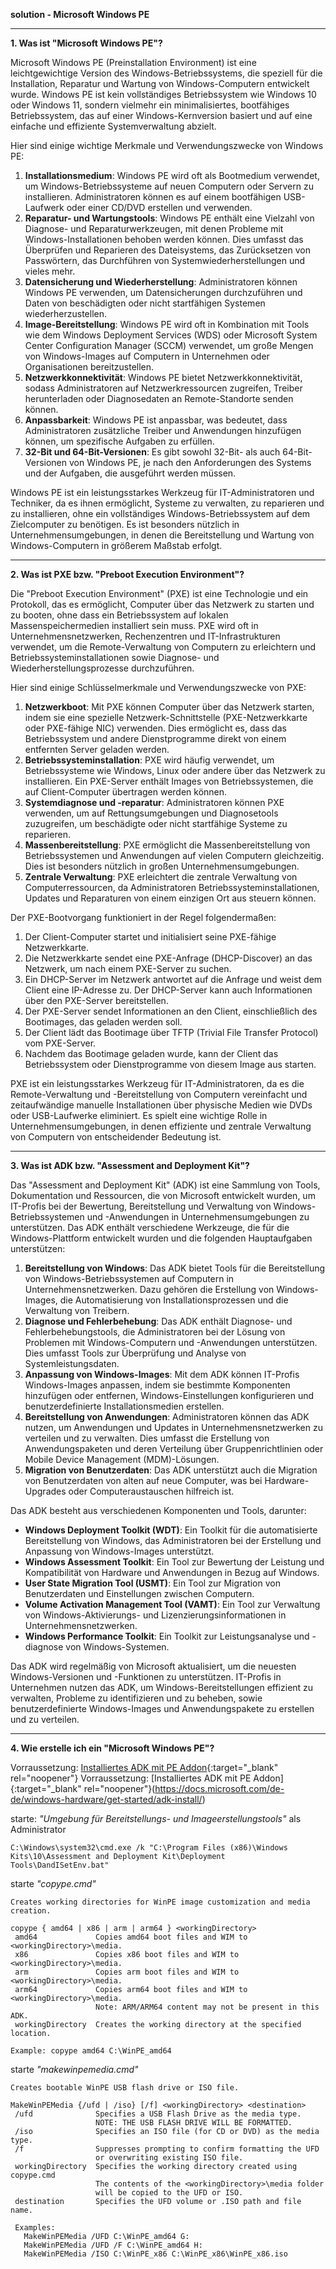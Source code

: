 
**solution - Microsoft Windows PE**

---

**1. Was ist "Microsoft Windows PE"?**

Microsoft Windows PE (Preinstallation Environment) ist eine leichtgewichtige Version des Windows-Betriebssystems, die speziell für die Installation, Reparatur und Wartung von Windows-Computern entwickelt wurde. Windows PE ist kein vollständiges Betriebssystem wie Windows 10 oder Windows 11, sondern vielmehr ein minimalisiertes, bootfähiges Betriebssystem, das auf einer Windows-Kernversion basiert und auf eine einfache und effiziente Systemverwaltung abzielt.

Hier sind einige wichtige Merkmale und Verwendungszwecke von Windows PE:

1. **Installationsmedium**: Windows PE wird oft als Bootmedium verwendet, um Windows-Betriebssysteme auf neuen Computern oder Servern zu installieren. Administratoren können es auf einem bootfähigen USB-Laufwerk oder einer CD/DVD erstellen und verwenden.
2. **Reparatur- und Wartungstools**: Windows PE enthält eine Vielzahl von Diagnose- und Reparaturwerkzeugen, mit denen Probleme mit Windows-Installationen behoben werden können. Dies umfasst das Überprüfen und Reparieren des Dateisystems, das Zurücksetzen von Passwörtern, das Durchführen von Systemwiederherstellungen und vieles mehr.
3. **Datensicherung und Wiederherstellung**: Administratoren können Windows PE verwenden, um Datensicherungen durchzuführen und Daten von beschädigten oder nicht startfähigen Systemen wiederherzustellen.
4. **Image-Bereitstellung**: Windows PE wird oft in Kombination mit Tools wie dem Windows Deployment Services (WDS) oder Microsoft System Center Configuration Manager (SCCM) verwendet, um große Mengen von Windows-Images auf Computern in Unternehmen oder Organisationen bereitzustellen.
5. **Netzwerkkonnektivität**: Windows PE bietet Netzwerkkonnektivität, sodass Administratoren auf Netzwerkressourcen zugreifen, Treiber herunterladen oder Diagnosedaten an Remote-Standorte senden können.
6. **Anpassbarkeit**: Windows PE ist anpassbar, was bedeutet, dass Administratoren zusätzliche Treiber und Anwendungen hinzufügen können, um spezifische Aufgaben zu erfüllen.
7. **32-Bit und 64-Bit-Versionen**: Es gibt sowohl 32-Bit- als auch 64-Bit-Versionen von Windows PE, je nach den Anforderungen des Systems und der Aufgaben, die ausgeführt werden müssen.

Windows PE ist ein leistungsstarkes Werkzeug für IT-Administratoren und Techniker, da es ihnen ermöglicht, Systeme zu verwalten, zu reparieren und zu installieren, ohne ein vollständiges Windows-Betriebssystem auf dem Zielcomputer zu benötigen. Es ist besonders nützlich in Unternehmensumgebungen, in denen die Bereitstellung und Wartung von Windows-Computern in größerem Maßstab erfolgt.

---

**2. Was ist PXE bzw. "Preboot Execution Environment"?**

Die "Preboot Execution Environment" (PXE) ist eine Technologie und ein Protokoll, das es ermöglicht, Computer über das Netzwerk zu starten und zu booten, ohne dass ein Betriebssystem auf lokalen Massenspeichermedien installiert sein muss. PXE wird oft in Unternehmensnetzwerken, Rechenzentren und IT-Infrastrukturen verwendet, um die Remote-Verwaltung von Computern zu erleichtern und Betriebssysteminstallationen sowie Diagnose- und Wiederherstellungsprozesse durchzuführen.

Hier sind einige Schlüsselmerkmale und Verwendungszwecke von PXE:

1. **Netzwerkboot**: Mit PXE können Computer über das Netzwerk starten, indem sie eine spezielle Netzwerk-Schnittstelle (PXE-Netzwerkkarte oder PXE-fähige NIC) verwenden. Dies ermöglicht es, dass das Betriebssystem und andere Dienstprogramme direkt von einem entfernten Server geladen werden.
2. **Betriebssysteminstallation**: PXE wird häufig verwendet, um Betriebssysteme wie Windows, Linux oder andere über das Netzwerk zu installieren. Ein PXE-Server enthält Images von Betriebssystemen, die auf Client-Computer übertragen werden können.
3. **Systemdiagnose und -reparatur**: Administratoren können PXE verwenden, um auf Rettungsumgebungen und Diagnosetools zuzugreifen, um beschädigte oder nicht startfähige Systeme zu reparieren.
4. **Massenbereitstellung**: PXE ermöglicht die Massenbereitstellung von Betriebssystemen und Anwendungen auf vielen Computern gleichzeitig. Dies ist besonders nützlich in großen Unternehmensumgebungen.
5. **Zentrale Verwaltung**: PXE erleichtert die zentrale Verwaltung von Computerressourcen, da Administratoren Betriebssysteminstallationen, Updates und Reparaturen von einem einzigen Ort aus steuern können.

Der PXE-Bootvorgang funktioniert in der Regel folgendermaßen:

1. Der Client-Computer startet und initialisiert seine PXE-fähige Netzwerkkarte.
2. Die Netzwerkkarte sendet eine PXE-Anfrage (DHCP-Discover) an das Netzwerk, um nach einem PXE-Server zu suchen.
3. Ein DHCP-Server im Netzwerk antwortet auf die Anfrage und weist dem Client eine IP-Adresse zu. Der DHCP-Server kann auch Informationen über den PXE-Server bereitstellen.
4. Der PXE-Server sendet Informationen an den Client, einschließlich des Bootimages, das geladen werden soll.
5. Der Client lädt das Bootimage über TFTP (Trivial File Transfer Protocol) vom PXE-Server.
6. Nachdem das Bootimage geladen wurde, kann der Client das Betriebssystem oder Dienstprogramme von diesem Image aus starten.

PXE ist ein leistungsstarkes Werkzeug für IT-Administratoren, da es die Remote-Verwaltung und -Bereitstellung von Computern vereinfacht und zeitaufwändige manuelle Installationen über physische Medien wie DVDs oder USB-Laufwerke eliminiert. Es spielt eine wichtige Rolle in Unternehmensumgebungen, in denen effiziente und zentrale Verwaltung von Computern von entscheidender Bedeutung ist.

---

**3. Was ist ADK bzw. "Assessment and Deployment Kit"?**

Das "Assessment and Deployment Kit" (ADK) ist eine Sammlung von Tools, Dokumentation und Ressourcen, die von Microsoft entwickelt wurden, um IT-Profis bei der Bewertung, Bereitstellung und Verwaltung von Windows-Betriebssystemen und -Anwendungen in Unternehmensumgebungen zu unterstützen. Das ADK enthält verschiedene Werkzeuge, die für die Windows-Plattform entwickelt wurden und die folgenden Hauptaufgaben unterstützen:

1. **Bereitstellung von Windows**: Das ADK bietet Tools für die Bereitstellung von Windows-Betriebssystemen auf Computern in Unternehmensnetzwerken. Dazu gehören die Erstellung von Windows-Images, die Automatisierung von Installationsprozessen und die Verwaltung von Treibern.
2. **Diagnose und Fehlerbehebung**: Das ADK enthält Diagnose- und Fehlerbehebungstools, die Administratoren bei der Lösung von Problemen mit Windows-Computern und -Anwendungen unterstützen. Dies umfasst Tools zur Überprüfung und Analyse von Systemleistungsdaten.
3. **Anpassung von Windows-Images**: Mit dem ADK können IT-Profis Windows-Images anpassen, indem sie bestimmte Komponenten hinzufügen oder entfernen, Windows-Einstellungen konfigurieren und benutzerdefinierte Installationsmedien erstellen.
4. **Bereitstellung von Anwendungen**: Administratoren können das ADK nutzen, um Anwendungen und Updates in Unternehmensnetzwerken zu verteilen und zu verwalten. Dies umfasst die Erstellung von Anwendungspaketen und deren Verteilung über Gruppenrichtlinien oder Mobile Device Management (MDM)-Lösungen.
5. **Migration von Benutzerdaten**: Das ADK unterstützt auch die Migration von Benutzerdaten von alten auf neue Computer, was bei Hardware-Upgrades oder Computeraustauschen hilfreich ist.

Das ADK besteht aus verschiedenen Komponenten und Tools, darunter:

- **Windows Deployment Toolkit (WDT)**: Ein Toolkit für die automatisierte Bereitstellung von Windows, das Administratoren bei der Erstellung und Anpassung von Windows-Images unterstützt.
- **Windows Assessment Toolkit**: Ein Tool zur Bewertung der Leistung und Kompatibilität von Hardware und Anwendungen in Bezug auf Windows.
- **User State Migration Tool (USMT)**: Ein Tool zur Migration von Benutzerdaten und Einstellungen zwischen Computern.
- **Volume Activation Management Tool (VAMT)**: Ein Tool zur Verwaltung von Windows-Aktivierungs- und Lizenzierungsinformationen in Unternehmensnetzwerken.
- **Windows Performance Toolkit**: Ein Toolkit zur Leistungsanalyse und -diagnose von Windows-Systemen.

Das ADK wird regelmäßig von Microsoft aktualisiert, um die neuesten Windows-Versionen und -Funktionen zu unterstützen. IT-Profis in Unternehmen nutzen das ADK, um Windows-Bereitstellungen effizient zu verwalten, Probleme zu identifizieren und zu beheben, sowie benutzerdefinierte Windows-Images und Anwendungspakete zu erstellen und zu verteilen.

---

**4. Wie erstelle ich ein "Microsoft Windows PE"?**

Vorraussetzung: [Installiertes ADK mit PE Addon](https://docs.microsoft.com/de-de/windows-hardware/get-started/adk-install/){:target="_blank" rel="noopener"}
Vorraussetzung: [Installiertes ADK mit PE Addon]{:target="_blank" rel="noopener"}(https://docs.microsoft.com/de-de/windows-hardware/get-started/adk-install/)


starte: _"Umgebung für Bereitstellungs- und Imageerstellungstools"_ als Administrator
```
C:\Windows\system32\cmd.exe /k "C:\Program Files (x86)\Windows Kits\10\Assessment and Deployment Kit\Deployment Tools\DandISetEnv.bat" 
```

starte _"copype.cmd"_
```
Creates working directories for WinPE image customization and media creation.

copype { amd64 | x86 | arm | arm64 } <workingDirectory>
 amd64             Copies amd64 boot files and WIM to <workingDirectory>\media.
 x86               Copies x86 boot files and WIM to <workingDirectory>\media.
 arm               Copies arm boot files and WIM to <workingDirectory>\media.
 arm64             Copies arm64 boot files and WIM to <workingDirectory>\media.
                   Note: ARM/ARM64 content may not be present in this ADK.
 workingDirectory  Creates the working directory at the specified location.

Example: copype amd64 C:\WinPE_amd64
```

starte _"makewinpemedia.cmd"_
```
Creates bootable WinPE USB flash drive or ISO file.

MakeWinPEMedia {/ufd | /iso} [/f] <workingDirectory> <destination>
 /ufd              Specifies a USB Flash Drive as the media type.
                   NOTE: THE USB FLASH DRIVE WILL BE FORMATTED.
 /iso              Specifies an ISO file (for CD or DVD) as the media type.
 /f                Suppresses prompting to confirm formatting the UFD
                   or overwriting existing ISO file.
 workingDirectory  Specifies the working directory created using copype.cmd
                   The contents of the <workingDirectory>\media folder
                   will be copied to the UFD or ISO.
 destination       Specifies the UFD volume or .ISO path and file name.

 Examples:
   MakeWinPEMedia /UFD C:\WinPE_amd64 G:
   MakeWinPEMedia /UFD /F C:\WinPE_amd64 H:
   MakeWinPEMedia /ISO C:\WinPE_x86 C:\WinPE_x86\WinPE_x86.iso
```
